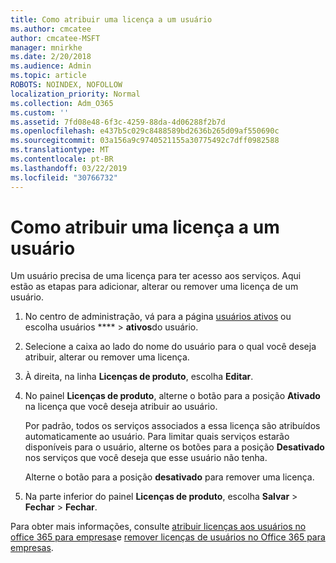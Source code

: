 ```yaml
---
title: Como atribuir uma licença a um usuário
ms.author: cmcatee
author: cmcatee-MSFT
manager: mnirkhe
ms.date: 2/20/2018
ms.audience: Admin
ms.topic: article
ROBOTS: NOINDEX, NOFOLLOW
localization_priority: Normal
ms.collection: Adm_O365
ms.custom: ''
ms.assetid: 7fd08e48-6f3c-4259-88da-4d06288f2b7d
ms.openlocfilehash: e437b5c029c8488589bd2636b265d09af550690c
ms.sourcegitcommit: 03a156a9c9740521155a30775492c7dff0982588
ms.translationtype: MT
ms.contentlocale: pt-BR
ms.lasthandoff: 03/22/2019
ms.locfileid: "30766732"
---
```

# <a name="how-to-assign-a-license-to-a-user"></a>Como atribuir uma licença a um usuário

Um usuário precisa de uma licença para ter acesso aos serviços. Aqui estão as etapas para adicionar, alterar ou remover uma licença de um usuário.
  
1. No centro de administração, vá para a página [usuários ativos](https://go.microsoft.com/fwlink/p/?linkid=834822) ou escolha usuários **** \> **ativos**do usuário.
    
2. Selecione a caixa ao lado do nome do usuário para o qual você deseja atribuir, alterar ou remover uma licença.
    
3. À direita, na linha **Licenças de produto**, escolha **Editar**.
    
4. No painel **Licenças de produto**, alterne o botão para a posição **Ativado** na licença que você deseja atribuir ao usuário. 
    
    Por padrão, todos os serviços associados a essa licença são atribuídos automaticamente ao usuário. Para limitar quais serviços estarão disponíveis para o usuário, alterne os botões para a posição **Desativado** nos serviços que você deseja que esse usuário não tenha. 
    
    Alterne o botão para a posição **desativado** para remover uma licença. 
    
5. Na parte inferior do painel **Licenças de produto**, escolha **Salvar** \> **Fechar** \> **Fechar**.
    
Para obter mais informações, consulte [atribuir licenças aos usuários no office 365 para empresas](https://support.office.com/article/997596b5-4173-4627-b915-36abac6786dc)e [remover licenças de usuários no Office 365 para empresas](https://support.office.com/article/9b497c85-d0a4-4735-80fa-d3565bc05bd1).
  

